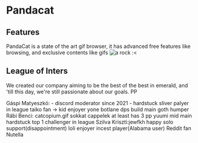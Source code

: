 # Pandacat
## Features
PandaCat is a state of the art gif browser, it has advanced free features like browsing, and exclusive contents like gifs
![a rock :<](https://tenor.com/view/dance-anime-neco-girls-gif-18041473)

## League of Inters
We created our company aiming to be the best of the best in emerald, and 'till this day, we're still passionate about our goals. PP

Gáspi Matyeszkó:
	- discord moderator since 2021
	- hardstuck sliver palyer in league	
	taiko fan -> kid enjoyer
	yone botlane dps build main
	goth humper
Rábi Benci:
	catcopium.gif
	sokkat cappelek
	at least has 3 pp
	yuumi mid main
	hardstuck top 1 challenger in league
Szilva Kriszti:jewfkh
	happy solo support(disappointment)
	loli enjoyer
	incest player(Alabama user)
	Reddit fan
	Nutella

